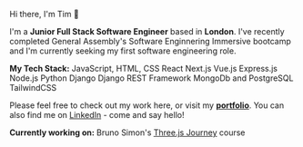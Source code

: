 Hi there, I'm Tim 👋

I'm a **Junior Full Stack Software Engineer** based in **London**. I've recently completed General Assembly's Software Enginnering Immersive bootcamp and I'm currently seeking my first software engineering role. 

**My Tech Stack:**
JavaScript, HTML, CSS
React
Next.js
Vue.js
Express.js
Node.js
Python
Django
Django REST Framework
MongoDb and PostgreSQL
TailwindCSS

Please feel free to check out my work here, or visit my **[portfolio](https://tim-stanton.vercel.app/)**. 
You can also find me on [LinkedIn](https://www.linkedin.com/in/thstanton/) - come and say hello!

**Currently working on:**
Bruno Simon's [Three.js Journey](https://threejs-journey.com/) course
